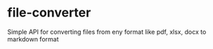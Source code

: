 # file-converter
Simple API for converting files from eny format like pdf, xlsx, docx to markdown format
